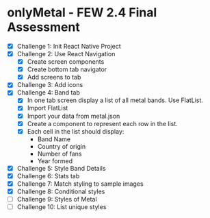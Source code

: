 # onlyMetal - FEW 2.4 Final Assessment

- [x] Challenge 1: Init React Native Project
- [x] Challenge 2: Use React Navigation
    - [x] Create screen components
    - [x] Create bottom tab navigator
    - [x] Add screens to tab
- [x] Challenge 3: Add icons
- [x] Challenge 4: Band tab
    - [x] In one tab screen display a list of all metal bands. Use FlatList.
    - [x] Import FlatList
    - [x] Import your data from metal.json
    - [x] Create a component to represent each row in the list.
    - [x] Each cell in the list should display:
        - Band Name
        - Country of origin
        - Number of fans
        - Year formed
- [x] Challenge 5: Style Band Details
- [x] Challenge 6: Stats tab
- [x] Challenge 7: Match styling to sample images
- [x] Challenge 8: Conditional styles
- [ ] Challenge 9: Styles of Metal
- [ ] Challenge 10: List unique styles

